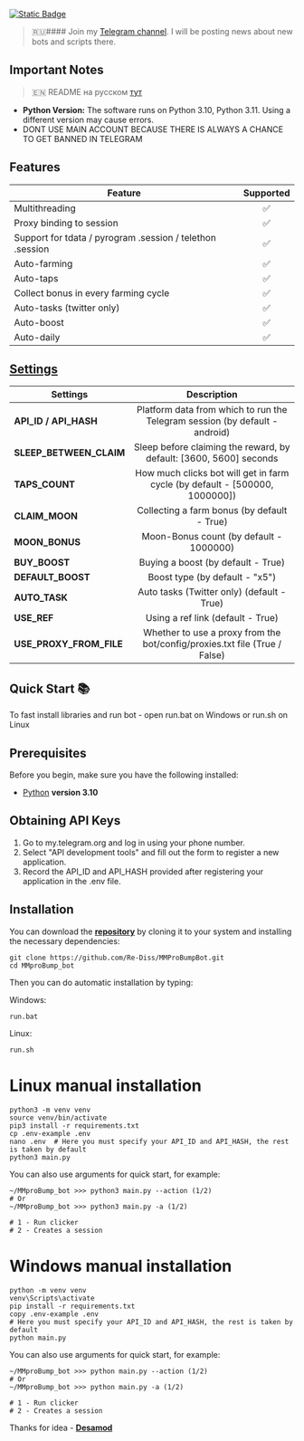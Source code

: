 [![Static Badge](https://img.shields.io/badge/Telegram-Bot%20Link-Link?style=for-the-badge&logo=Telegram&logoColor=white&logoSize=auto&color=blue)](https://t.me/MMproBump_bot?start=ref_6597427426)

> 🇷🇺#### Join my [Telegram channel](https://t.me/scriptron). I will be posting news about new bots and scripts there.
## Important Notes

> 🇪🇳 README на русском [тут](README-RU.md)

- **Python Version:** The software runs on Python 3.10, Python 3.11. Using a different version may cause errors.
- DONT USE MAIN ACCOUNT BECAUSE THERE IS ALWAYS A CHANCE TO GET BANNED IN TELEGRAM

## Features  
| Feature                                                   | Supported |
|-----------------------------------------------------------|:---------:|
| Multithreading                                            |     ✅     |
| Proxy binding to session                                  |     ✅     |
| Support for tdata / pyrogram .session / telethon .session |     ✅     |
| Auto-farming                                              |     ✅     |
| Auto-taps                                                 |     ✅     |
| Collect bonus in every farming cycle                      |     ✅     |
| Auto-tasks (twitter only)                                 |     ✅     |
| Auto-boost                                                |     ✅     |
| Auto-daily                                                |     ✅     |


## [Settings](https://github.com/Re-Diss/MMProBumpBot/blob/master/.env-example/)
| Settings                |                                 Description                                 |
|-------------------------|:---------------------------------------------------------------------------:|
| **API_ID / API_HASH**   | Platform data from which to run the Telegram session (by default - android) |
| **SLEEP_BETWEEN_CLAIM**          | Sleep before claiming the reward, by default: [3600, 5600] seconds |
| **TAPS_COUNT**          | How much clicks bot will get in farm cycle (by default - [500000, 1000000]) |
| **CLAIM_MOON**          |                Collecting a farm bonus  (by default - True)                 |
| **MOON_BONUS**          |                   Moon-Bonus count (by default - 1000000)                   |
| **BUY_BOOST**           |                     Buying a boost (by default - True)                      |
| **DEFAULT_BOOST**       |                       Boost type (by default - "x5")                        |
| **AUTO_TASK**           |                 Auto tasks (Twitter only) (default - True)                  |
| **USE_REF**             |                      Using a ref link (default - True)                      |
| **USE_PROXY_FROM_FILE** | Whether to use a proxy from the bot/config/proxies.txt file (True / False)  |

## Quick Start 📚

To fast install libraries and run bot - open run.bat on Windows or run.sh on Linux

## Prerequisites
Before you begin, make sure you have the following installed:
- [Python](https://www.python.org/downloads/) **version 3.10**

## Obtaining API Keys
1. Go to my.telegram.org and log in using your phone number.
2. Select "API development tools" and fill out the form to register a new application.
3. Record the API_ID and API_HASH provided after registering your application in the .env file.

## Installation
You can download the [**repository**](https://github.com/Re-Diss/MMProBumpBot) by cloning it to your system and installing the necessary dependencies:
```shell
git clone https://github.com/Re-Diss/MMProBumpBot.git
cd MMproBump_bot
```

Then you can do automatic installation by typing:

Windows:
```shell
run.bat
```

Linux:
```shell
run.sh
```

# Linux manual installation
```shell
python3 -m venv venv
source venv/bin/activate
pip3 install -r requirements.txt
cp .env-example .env
nano .env  # Here you must specify your API_ID and API_HASH, the rest is taken by default
python3 main.py
```

You can also use arguments for quick start, for example:
```shell
~/MMproBump_bot >>> python3 main.py --action (1/2)
# Or
~/MMproBump_bot >>> python3 main.py -a (1/2)

# 1 - Run clicker
# 2 - Creates a session
```

# Windows manual installation
```shell
python -m venv venv
venv\Scripts\activate
pip install -r requirements.txt
copy .env-example .env
# Here you must specify your API_ID and API_HASH, the rest is taken by default
python main.py
```

You can also use arguments for quick start, for example:
```shell
~/MMproBump_bot >>> python main.py --action (1/2)
# Or
~/MMproBump_bot >>> python main.py -a (1/2)

# 1 - Run clicker
# 2 - Creates a session
```

Thanks for idea - [**Desamod**](https://github.com/Desamod)